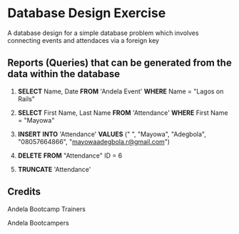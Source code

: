 # Database Design Exercise

A database design for a simple database problem which involves connecting events and attendaces via a foreign key

## Reports (Queries) that can be generated from the data within the database

1. **SELECT** Name, Date **FROM** 'Andela Event' **WHERE** Name = "Lagos on Rails"

2. **SELECT** First Name, Last Name **FROM** 'Attendance' **WHERE** First Name = "Mayowa"

3. **INSERT** **INTO** 'Attendance' **VALUES** (" ", "Mayowa", "Adegbola", "08057664866", "mayowaadegbola.r@gmail.com")

4. **DELETE** **FROM** "Attendance" ID = 6

5. **TRUNCATE** 'Attendance'

## Credits

Andela Bootcamp Trainers

Andela Bootcampers

